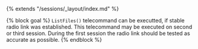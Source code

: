 {% extends "/sessions/_layout/index.md" %}

{% block goal %}
`ListFiles()` telecommand can be executted, if stable radio link was established. This telecommand may be executed on second or third session. During the first session the radio link should be tested as accurate as possible.
{% endblock %}
